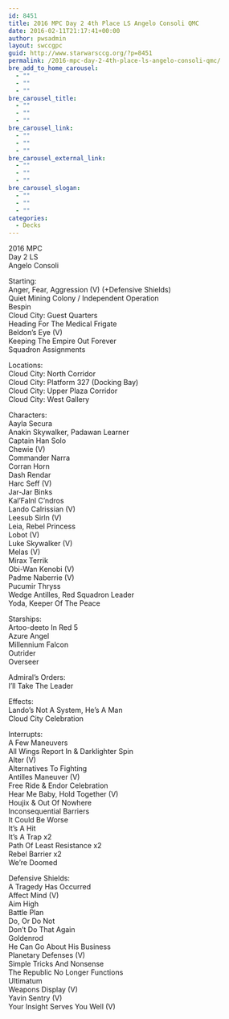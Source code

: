 ```yaml
---
id: 8451
title: 2016 MPC Day 2 4th Place LS Angelo Consoli QMC
date: 2016-02-11T21:17:41+00:00
author: pwsadmin
layout: swccgpc
guid: http://www.starwarsccg.org/?p=8451
permalink: /2016-mpc-day-2-4th-place-ls-angelo-consoli-qmc/
bre_add_to_home_carousel:
  - ""
  - ""
  - ""
bre_carousel_title:
  - ""
  - ""
  - ""
bre_carousel_link:
  - ""
  - ""
  - ""
bre_carousel_external_link:
  - ""
  - ""
  - ""
bre_carousel_slogan:
  - ""
  - ""
  - ""
categories:
  - Decks
---
```

2016 MPC  
Day 2 LS  
Angelo Consoli

Starting:  
Anger, Fear, Aggression (V) (+Defensive Shields)  
Quiet Mining Colony / Independent Operation  
Bespin  
Cloud City: Guest Quarters  
Heading For The Medical Frigate  
Beldon&#8217;s Eye (V)  
Keeping The Empire Out Forever  
Squadron Assignments

Locations:  
Cloud City: North Corridor  
Cloud City: Platform 327 (Docking Bay)  
Cloud City: Upper Plaza Corridor  
Cloud City: West Gallery

Characters:  
Aayla Secura  
Anakin Skywalker, Padawan Learner  
Captain Han Solo  
Chewie (V)  
Commander Narra  
Corran Horn  
Dash Rendar  
Harc Seff (V)  
Jar-Jar Binks  
Kal&#8217;Falnl C&#8217;ndros  
Lando Calrissian (V)  
Leesub Sirln (V)  
Leia, Rebel Princess  
Lobot (V)  
Luke Skywalker (V)  
Melas (V)  
Mirax Terrik  
Obi-Wan Kenobi (V)  
Padme Naberrie (V)  
Pucumir Thryss  
Wedge Antilles, Red Squadron Leader  
Yoda, Keeper Of The Peace

Starships:  
Artoo-deeto In Red 5  
Azure Angel  
Millennium Falcon  
Outrider  
Overseer

Admiral’s Orders:  
I&#8217;ll Take The Leader

Effects:  
Lando&#8217;s Not A System, He&#8217;s A Man  
Cloud City Celebration

Interrupts:  
A Few Maneuvers  
All Wings Report In & Darklighter Spin  
Alter (V)  
Alternatives To Fighting  
Antilles Maneuver (V)  
Free Ride & Endor Celebration  
Hear Me Baby, Hold Together (V)  
Houjix & Out Of Nowhere  
Inconsequential Barriers  
It Could Be Worse  
It&#8217;s A Hit  
It&#8217;s A Trap x2  
Path Of Least Resistance x2  
Rebel Barrier x2  
We&#8217;re Doomed

Defensive Shields:  
A Tragedy Has Occurred  
Affect Mind (V)  
Aim High  
Battle Plan  
Do, Or Do Not  
Don&#8217;t Do That Again  
Goldenrod  
He Can Go About His Business  
Planetary Defenses (V)  
Simple Tricks And Nonsense  
The Republic No Longer Functions  
Ultimatum  
Weapons Display (V)  
Yavin Sentry (V)  
Your Insight Serves You Well (V)